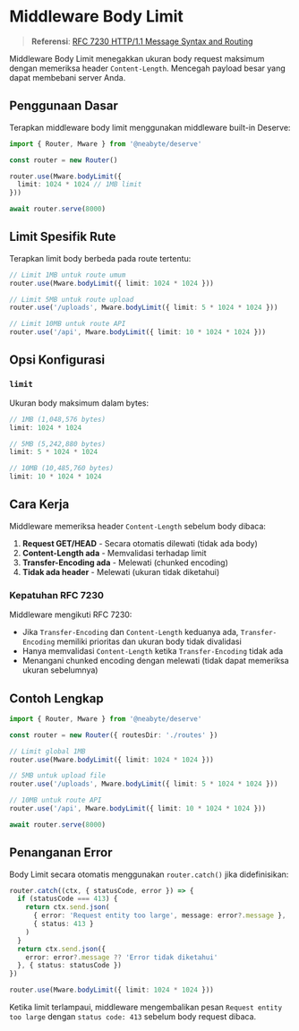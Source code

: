 # Middleware Body Limit

> **Referensi**: [RFC 7230 HTTP/1.1 Message Syntax and Routing](https://datatracker.ietf.org/doc/html/rfc7230#section-3.3.1)

Middleware Body Limit menegakkan ukuran body request maksimum dengan memeriksa header `Content-Length`. Mencegah payload besar yang dapat membebani server Anda.

## Penggunaan Dasar

Terapkan middleware body limit menggunakan middleware built-in Deserve:

```typescript
import { Router, Mware } from '@neabyte/deserve'

const router = new Router()

router.use(Mware.bodyLimit({
  limit: 1024 * 1024 // 1MB limit
}))

await router.serve(8000)
```

## Limit Spesifik Rute

Terapkan limit body berbeda pada route tertentu:

```typescript
// Limit 1MB untuk route umum
router.use(Mware.bodyLimit({ limit: 1024 * 1024 }))

// Limit 5MB untuk route upload
router.use('/uploads', Mware.bodyLimit({ limit: 5 * 1024 * 1024 }))

// Limit 10MB untuk route API
router.use('/api', Mware.bodyLimit({ limit: 10 * 1024 * 1024 }))
```

## Opsi Konfigurasi

### `limit`

Ukuran body maksimum dalam bytes:

```typescript
// 1MB (1,048,576 bytes)
limit: 1024 * 1024

// 5MB (5,242,880 bytes)
limit: 5 * 1024 * 1024

// 10MB (10,485,760 bytes)
limit: 10 * 1024 * 1024
```

## Cara Kerja

Middleware memeriksa header `Content-Length` sebelum body dibaca:

1. **Request GET/HEAD** - Secara otomatis dilewati (tidak ada body)
2. **Content-Length ada** - Memvalidasi terhadap limit
3. **Transfer-Encoding ada** - Melewati (chunked encoding)
4. **Tidak ada header** - Melewati (ukuran tidak diketahui)

### Kepatuhan RFC 7230

Middleware mengikuti RFC 7230:
- Jika `Transfer-Encoding` dan `Content-Length` keduanya ada, `Transfer-Encoding` memiliki prioritas dan ukuran body tidak divalidasi
- Hanya memvalidasi `Content-Length` ketika `Transfer-Encoding` tidak ada
- Menangani chunked encoding dengan melewati (tidak dapat memeriksa ukuran sebelumnya)

## Contoh Lengkap

```typescript
import { Router, Mware } from '@neabyte/deserve'

const router = new Router({ routesDir: './routes' })

// Limit global 1MB
router.use(Mware.bodyLimit({ limit: 1024 * 1024 }))

// 5MB untuk upload file
router.use('/uploads', Mware.bodyLimit({ limit: 5 * 1024 * 1024 }))

// 10MB untuk route API
router.use('/api', Mware.bodyLimit({ limit: 10 * 1024 * 1024 }))

await router.serve(8000)
```

## Penanganan Error

Body Limit secara otomatis menggunakan `router.catch()` jika didefinisikan:

```typescript
router.catch((ctx, { statusCode, error }) => {
  if (statusCode === 413) {
    return ctx.send.json(
      { error: 'Request entity too large', message: error?.message },
      { status: 413 }
    )
  }
  return ctx.send.json({
    error: error?.message ?? 'Error tidak diketahui'
  }, { status: statusCode })
})

router.use(Mware.bodyLimit({ limit: 1024 * 1024 }))
```

Ketika limit terlampaui, middleware mengembalikan pesan `Request entity too large` dengan `status code: 413` sebelum body request dibaca.
